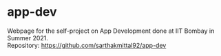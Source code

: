 # app-dev

Webpage for the self-project on App Development done at IIT Bombay in Summer 2021.  
Repository: https://github.com/sarthakmittal92/app-dev